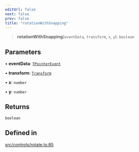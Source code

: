 ```yaml
---
editUrl: false
next: false
prev: false
title: "rotationWithSnapping"
---
```


> **rotationWithSnapping**(`eventData`, `transform`, `x`, `y`): `boolean`

## Parameters

• **eventData**: [`TPointerEvent`](/api/type-aliases/tpointerevent/)

• **transform**: [`Transform`](/api/type-aliases/transform/)

• **x**: `number`

• **y**: `number`

## Returns

`boolean`

## Defined in

[src/controls/rotate.ts:85](https://github.com/fabricjs/fabric.js/blob/5c1240d8b4662e45868dd33f385f941de21c8e9c/src/controls/rotate.ts#L85)
